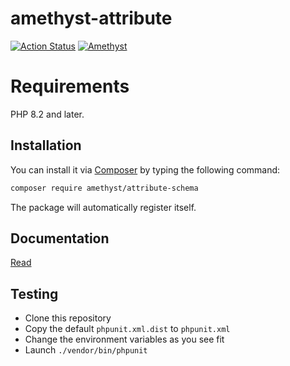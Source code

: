 # amethyst-attribute

[![Action Status](https://github.com/amethyst-php/attribute-schema/workflows/Test/badge.svg)](https://github.com/amethyst-php/attribute/actions)
[![Amethyst](https://img.shields.io/badge/package-Amethyst-7e57c2)](https://github.com/amethyst-php/amethyst)

# Requirements

PHP 8.2 and later.

## Installation

You can install it via [Composer](https://getcomposer.org/) by typing the following command:

```bash
composer require amethyst/attribute-schema
```

The package will automatically register itself.

## Documentation

[Read](docs/index.md)

## Testing

- Clone this repository
- Copy the default `phpunit.xml.dist` to `phpunit.xml`
- Change the environment variables as you see fit
- Launch `./vendor/bin/phpunit`

